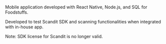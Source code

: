 Mobile application developed with React Native, Node.js, and SQL for Foodstuffs. 

Developed to test Scandit SDK and scanning functionalities when integrated with in-house app. 

Note: SDK license for Scandit is no longer valid.
